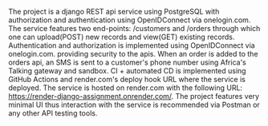 The project is a django REST api service using PostgreSQL with authorization and authentication using OpenIDConnect via onelogin.com.
The service features two end-points: /customers and /orders through which one can upload(POST) new records and view(GET) existing records.
Authentication and authorization is implemented using OpenIDConnect via onelogin.com. providing security to the apis.
When an order is added to the orders api, an SMS is sent to a customer's phone number using Africa's Talking gateway and sandbox.
CI + automated CD is implemented using GitHub Actions and render.com's deploy hook URL where the service is deployed.
The service is hosted on render.com with the following URL: https://render-django-assignment.onrender.com/.
The project features very minimal UI thus interaction with the service is recommended via Postman or any other API testing tools.


